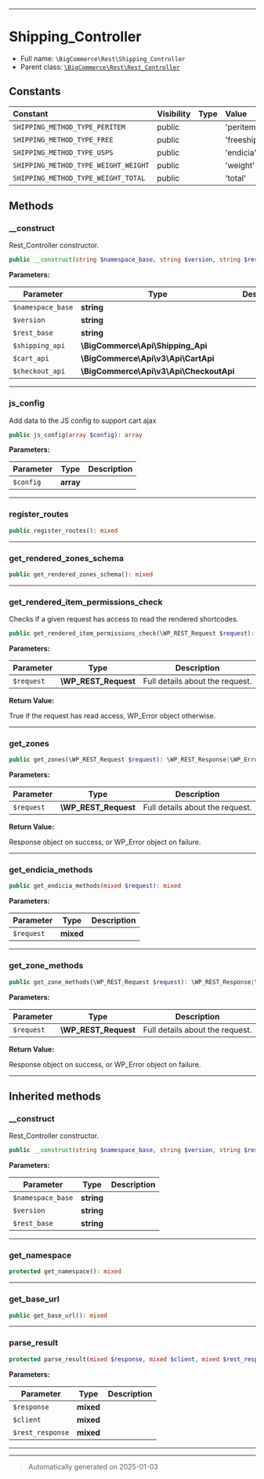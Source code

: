 ***

# Shipping_Controller





* Full name: `\BigCommerce\Rest\Shipping_Controller`
* Parent class: [`\BigCommerce\Rest\Rest_Controller`](./classes/BigCommerce/Rest/Rest_Controller.md)


## Constants

| Constant | Visibility | Type | Value |
|:---------|:-----------|:-----|:------|
|`SHIPPING_METHOD_TYPE_PERITEM`|public| |&#039;peritem&#039;|
|`SHIPPING_METHOD_TYPE_FREE`|public| |&#039;freeshipping&#039;|
|`SHIPPING_METHOD_TYPE_USPS`|public| |&#039;endicia&#039;|
|`SHIPPING_METHOD_TYPE_WEIGHT_WEIGHT`|public| |&#039;weight&#039;|
|`SHIPPING_METHOD_TYPE_WEIGHT_TOTAL`|public| |&#039;total&#039;|


## Methods


### __construct

Rest_Controller constructor.

```php
public __construct(string $namespace_base, string $version, string $rest_base, \BigCommerce\Api\Shipping_Api $shipping_api, \BigCommerce\Api\v3\Api\CartApi $cart_api, \BigCommerce\Api\v3\Api\CheckoutApi $checkout_api): mixed
```








**Parameters:**

| Parameter | Type | Description |
|-----------|------|-------------|
| `$namespace_base` | **string** |  |
| `$version` | **string** |  |
| `$rest_base` | **string** |  |
| `$shipping_api` | **\BigCommerce\Api\Shipping_Api** |  |
| `$cart_api` | **\BigCommerce\Api\v3\Api\CartApi** |  |
| `$checkout_api` | **\BigCommerce\Api\v3\Api\CheckoutApi** |  |





***

### js_config

Add data to the JS config to support cart ajax

```php
public js_config(array $config): array
```








**Parameters:**

| Parameter | Type | Description |
|-----------|------|-------------|
| `$config` | **array** |  |





***

### register_routes



```php
public register_routes(): mixed
```












***

### get_rendered_zones_schema



```php
public get_rendered_zones_schema(): mixed
```












***

### get_rendered_item_permissions_check

Checks if a given request has access to read the rendered shortcodes.

```php
public get_rendered_item_permissions_check(\WP_REST_Request $request): true|\WP_Error
```








**Parameters:**

| Parameter | Type | Description |
|-----------|------|-------------|
| `$request` | **\WP_REST_Request** | Full details about the request. |


**Return Value:**

True if the request has read access, WP_Error object otherwise.




***

### get_zones



```php
public get_zones(\WP_REST_Request $request): \WP_REST_Response|\WP_Error
```








**Parameters:**

| Parameter | Type | Description |
|-----------|------|-------------|
| `$request` | **\WP_REST_Request** | Full details about the request. |


**Return Value:**

Response object on success, or WP_Error object on failure.




***

### get_endicia_methods



```php
public get_endicia_methods(mixed $request): mixed
```








**Parameters:**

| Parameter | Type | Description |
|-----------|------|-------------|
| `$request` | **mixed** |  |





***

### get_zone_methods



```php
public get_zone_methods(\WP_REST_Request $request): \WP_REST_Response|\WP_Error
```








**Parameters:**

| Parameter | Type | Description |
|-----------|------|-------------|
| `$request` | **\WP_REST_Request** | Full details about the request. |


**Return Value:**

Response object on success, or WP_Error object on failure.




***


## Inherited methods


### __construct

Rest_Controller constructor.

```php
public __construct(string $namespace_base, string $version, string $rest_base): mixed
```








**Parameters:**

| Parameter | Type | Description |
|-----------|------|-------------|
| `$namespace_base` | **string** |  |
| `$version` | **string** |  |
| `$rest_base` | **string** |  |





***

### get_namespace



```php
protected get_namespace(): mixed
```












***

### get_base_url



```php
public get_base_url(): mixed
```












***

### parse_result



```php
protected parse_result(mixed $response, mixed $client, mixed $rest_response = true): mixed
```








**Parameters:**

| Parameter | Type | Description |
|-----------|------|-------------|
| `$response` | **mixed** |  |
| `$client` | **mixed** |  |
| `$rest_response` | **mixed** |  |





***


***
> Automatically generated on 2025-01-03
